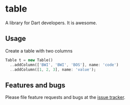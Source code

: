# table

A library for Dart developers. It is awesome.

## Usage

Create a table with two columns
```dart
Table t = new Table()
  ..addColumn(['BWI', 'BWI', 'BOS'], name: 'code')
  ..addColumn([1, 2, 3], name: 'value');
```
## Features and bugs

Please file feature requests and bugs at the [issue tracker][tracker].

[tracker]: https://github.com/thumbert/table/issues

